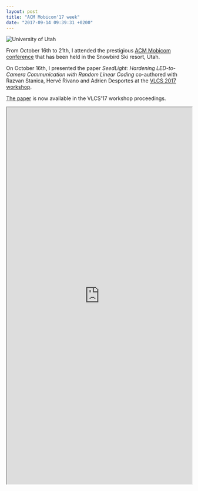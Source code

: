 ```yaml
---
layout: post
title: "ACM Mobicom'17 week"
date: "2017-09-14 09:39:31 +0200"
---
```

<img src="https://www.sigmobile.org/mobicom/2017/images/mobicom-2017-banner.png" alt="University of Utah" style="max-height: 300px;"/>

From October 16th to 21th, I attended the prestigious [ACM Mobicom conference](https://www.sigmobile.org/mobicom/2017/) that has been held in the Snowbird Ski resort, Utah.

On October 16th, I presented the paper *SeedLight: Hardening LED-to-Camera Communication with Random Linear Coding* co-authored with Razvan Stanica, Hervé Rivano and Adrien Desportes at the [VLCS 2017 workshop](http://vlcs17.winlab.rutgers.edu/).

[The paper](https://dl.acm.org/citation.cfm?id=3117814) is now available in the VLCS'17 workshop proceedings.

<script async class="speakerdeck-embed" data-id="d28dc09f3521439ea22df3fe04a68a8d" data-ratio="1.33333333333333" src="//speakerdeck.com/assets/embed.js"></script>


<iframe src="https://drive.google.com/file/d/0B8LW3HFMDWVBU0hmUVg5bm1TSmM/preview" width="100%" height="1024px"></iframe>

